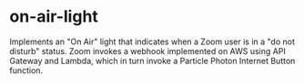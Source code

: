 # on-air-light
Implements an "On Air" light that indicates when a Zoom user is in a "do not disturb" status. Zoom invokes a webhook implemented on AWS using API Gateway and Lambda, which in turn invoke a Particle Photon Internet Button function.
